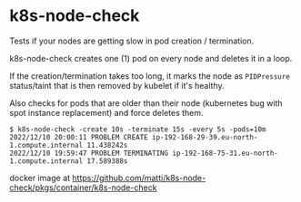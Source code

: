 # k8s-node-check

Tests if your nodes are getting slow in pod creation / termination.

k8s-node-check creates one (1) pod on every node and deletes it in a loop.

If the creation/termination takes too long, it marks the node as `PIDPressure` status/taint that is then removed by kubelet if it's healthy.

Also checks for pods that are older than their node (kubernetes bug with spot instance replacement) and force deletes them.

```console
$ k8s-node-check -create 10s -terminate 15s -every 5s -pods=10m
2022/12/10 20:00:11 PROBLEM CREATE ip-192-168-29-39.eu-north-1.compute.internal 11.438242s
2022/12/10 19:59:47 PROBLEM TERMINATING ip-192-168-75-31.eu-north-1.compute.internal 17.589388s
```

docker image at <https://github.com/matti/k8s-node-check/pkgs/container/k8s-node-check>
